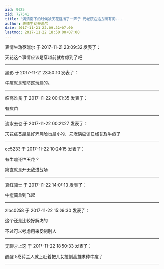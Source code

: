 ```yaml
---
aid: 9025
zid: 727541
title: '满清南下的时候被天花阻挡了一阵子 元老院在这方面有问...'
author: 表情生动泰瑞尔
date: 2017-11-21 23:09:32+07:00
lastmod: 2017-11-22 18:50:00+07:00
---
```


表情生动泰瑞尔 于 2017-11-21 23:09:32 发表了：

天花这个事情应该是穿越前就考虑到了吧

---------

黑影 于 2017-11-21 23:50:10 发表了：

牛痘就是预防这玩意的。

---------

临高难民 于 2017-11-22 00:01:35 发表了：

有疫苗

---------

流水去也 于 2017-11-22 00:21:27 发表了：

天花疫苗是最好弄风险也最小的，元老院应该已经普及牛痘了

---------

cc5233 于 2017-11-22 10:24:15 发表了：

有牛痘还怕天花？

简直就是开无敌进战场

---------

真红骑士 于 2017-11-22 14:07:13 发表了：

牛痘简单到飞起

---------

zlbc0258 于 2017-11-22 15:09:30 发表了：

这个还是比较好解决的

不过可以考虑用来反制别人

---------

无聊才上这 于 2017-11-22 18:50:33 发表了：

醒醒 5卷荷兰人就上赶着把儿女拉倒高雄求种牛痘了

---------

